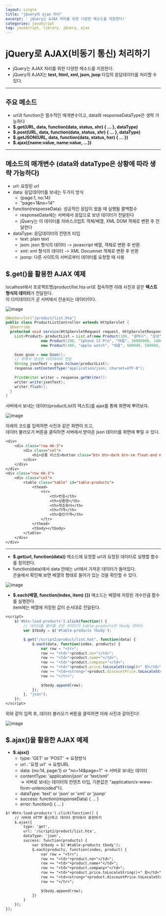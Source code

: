 ```yaml
---
layout: single
title: "jQuery의 ajax 처리"
excerpt: ' jQuery는 AJAX 처리를 위한 다양한 메소드를 지원한다!'
categories: javaScript
tag: javaScript, library, jQuery, ajax
---
```


# jQuery로 AJAX(비동기 통신) 처리하기
- jQuery는 AJAX 처리를 위한 다양한 메소드를 지원한다.
- jQuery의 AJAX는 **text, html, xml, json, jsop** 타입의 응답데이터를 처리할 수 있다.

---

## **주요 메소드**

- url과 function은 필수적인 매개변수이고, data와 responseDataType은 생략 가능하다
- **$.get(URL, data, function(data, status, xhr) { ... }, dataType)**
- **$.post(URL, data, function(data, status, xhr) { ... }, dataType)**
- **$.getJSON(URL, data, function(data, status, hxr) { ... })**
- **$.ajax({name:value, name:value, ...})**

---

## **메소드의 매개변수 (data와 dataType은 상황에 따라 생략 가능하다)**

- url: 요청된 url
- data: 응답데이터를 보내는 두가지 방식
    - {page:1, no:14}
    - "page=1&no=14"
- function(responseData): 성공적인 응답이 왔을 때 실행될 콜백함수
    - responseData에는 서버에서 응답으로 보낸 데이터가 전달된다
    - jQuery는 이 데이터를 자바스크립트 객체/배열, XML DOM 객체로 변환 후 전달한다
- dataType: 응답데이터의 컨텐츠 타입
    - text: plain text
    - json: json 형식의 데이터 -> javascript 배열, 객체로 변환 후 반환
    - xml: xml 형식의 데이터 -> XML Documnet 객체로 변환 후 반환
    - jsonp: 다른 사이트의 서버로부터 데이터를 요청할 때 사용

## $.get()을 활용한 AJAX 예제
localhost에서 프로젝트명/product/list.hta url로 접속하면 아래 사진과 같은 **텍스트 형식의 데이터**가 전달된다. <br> 이 더미데이터가 곧 서버에서 전송되는 데이터이다.

![image](https://user-images.githubusercontent.com/87356533/147217941-c24de0be-b0e4-41ce-8325-5d2549ae7f3d.png)

```java
@WebServlet("/product/list.hta")
public class ProductListController extends HttpServlet {
  @Override
  protected void service(HttpServletRequest request, HttpServletResponse response) throws ServletException, IOException {
    List<Product> productList = List.of(new Product(100, "갤럭시", "삼성", 15000000, 1300000, true),
				new Product(200, "Iphone 13 Pro", "애플", 16000000, 1400000, true),
				new Product(300, "apple watch", "애플", 600000, 500000, false));
        
    Gson gson = new Gson();
    // 위에서 생성한 더미데이터 전달
    String jsonText = gson.toJson(productList);
    response.setContentType("application/json; charset=UTF-8");
    
    PrintWriter writer = response.getWriter():
    writer.write(jsonText);
    writer.flush();
  }
}
```
서버에서 보내는 데이터(productList의 텍스트)를 ajax를 통해 화면에 뿌려보자. 

![image](https://user-images.githubusercontent.com/87356533/147218847-a42beef4-7d3a-4e41-bf71-53eac9f9489d.png)

아래의 코드를 입력하면 사진과 같은 화면이 뜨고, <br>
데이터 불러오기 버튼을 클릭하면 서버에서 받아온 json 데이터를 화면에 뿌릴 수 있다. 

```jsp
<div>
    <div class="row mb-3">
        <div class="col">
            <h1>상품 리스트<button class="btn btn-dark btn-sm float-end mt-3" id="btn-load-products">데이터 불러오기</button></h1> 
        </div>
    </div>
</div>
<div class="row mb-3">
    <div class="col">
        <table class="table" id="table-products">
            <thead>
                <tr>
                    <th>번호</th>
                    <th>상품명</th>
                    <th>제조회사</th>
                    <th>가격</th>
                    <th>할인가격</th>
                </tr>
            </thead>
            <tbody></tbody>
        </table>
    </div>
</div>
```
---
- **$.get(url, function(data))** 메소드에 요청할 url과 요청된 데이터로 실행할 함수를 정의한다.
- function(data)에서 data 안에는 url에서 가져온 데이터가 들어있다. <br>
콘솔에서 확인해 보면 배열의 형태로 들어가 있는 것을 확인할 수 있다.

![image](https://user-images.githubusercontent.com/87356533/147227759-00e1c448-776a-4b12-822b-7e3ff83898da.png)

- **$.each(배열, function(index, item) {})** 메소드는 배열에 저장된 개수만큼 함수를 실행한다. <br>
item에는 배열에 저장된 값이 순서대로 전달된다.
```jsp
<script>
    $('#btn-load-products').click(function() {
        // 데이터를 불러올 곳은 아이디가 table-products인 tbody 안이다. 
        var $tbody = $('#table-products tbody');

        $.get("/script2/product/list.hat", function(data) {
            $.each(data, function(index, products) {
                var row = "<tr>";
				row += "<td>"+product.no+"</td>";
				row += "<td>"+product.name+"</td>";
				row += "<td>"+product.company+"</td>";
				row += "<td>"+product.price.toLocaleString()+" 원</td>";
				row += "<td><strong>"+product.discountPrice.toLocaleString()+"</strong> 원</td>";
				row += "</tr>";
				
				$tbody.append(row);
            });
        }, "json");
    });
</script>
```
위와 같이 입력 후, 데이터 불러오기 버튼을 클릭하면 아래 사진과 같아진다!

![image](https://user-images.githubusercontent.com/87356533/147228479-a40b8eda-7b6b-4e6c-acd6-239f31d49898.png)

## $.ajax()을 활용한 AJAX 예제
- **$.ajax()**
    - type: 'GET' or 'POST' -> 요청방식
    - url : '요청 url' -> 요청URL
    - data: {no:14, page:1} or "no=14&page=1" -> 서버로 보내는 데이터
	- contentType: 'application/json'	or 'text/xml' <br> -> 서버로 보내는 데이터의 컨텐츠 타입, 기본값은 "application/x-www-form-unlencoded"다.
    - dataType: 'text' or 'json' or 'xml' or 'jsonp'
    - success: function(responseData) { ... }
	- error: function() { ... }

```jsp
$('#btn-load-products').click(function() {
    // 서버와 HTTP 통신하고 데이터 받아와서 표현하기
    $.ajax({
        type: 'get',
        url: '/script2/product/list.hta',
        dataType: 'json',
        success: function(products) {
            var $tbody = $('#table-products tbody');
            $.each(products, function(index, product) {
                var row = "<tr>";
                row += "<td>"+product.no+"</td>";
                row += "<td>"+product.name+"</td>";
                row += "<td>"+product.company+"</td>";
                row += "<td>"+product.price.toLocaleString()+" 원</td>";
                row += "<td><strong>"+product.discountPrice.toLocaleString()+" 원</strong> </td>";
                row += "</tr>";
                
                $tbody.append(row);
            })
        }
    });
});
```